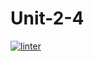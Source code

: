 # Unit-2-4 
[![linter](https://github.com/A-Land/Unit-2-4/workflows/linter/badge.svg)](https://github.com/marketplace/actions/super-linter) 
